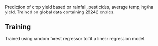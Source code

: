 Prediction of crop yield based on rainfall, pesticides, average temp, hg/ha yield. Trained on global data containing 28242 entries. 

## Training
Trained using random forest regressor to fit a linear regression model.
